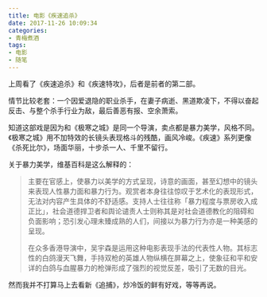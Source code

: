 ```yaml
---
title: 电影《疾速追杀》
date: 2017-11-26 10:09:34
categories:
- 青梅煮酒
tags:
- 电影
- 随笔
---
```

上周看了《疾速追杀》和《疾速特攻》，后者是前者的第二部。

情节比较老套：一个因爱退隐的职业杀手，在妻子病逝、黑道欺凌下，不得以奋起反击、与整个杀手行业为敌，最后善恶有报、空余萧索。

知道这部戏是因为和《极寒之城》是同一个导演，卖点都是暴力美学，风格不同。《极寒之城》用不加特效的长镜头表现格斗的残酷，画风冷峻。《疾速》系列更像《杀死比尔》，场面华丽，十步杀一人、千里不留行。

关于暴力美学，维基百科是这么解释的：

> 主要在官感上，使暴力以美学的方式呈现，诗意的画面，甚至幻想中的镜头来表现人性暴力面和暴力行为。观赏者本身往往惊叹于艺术化的表现形式，无法对内容产生具体的不舒适感。支持人士往往称「暴力程度与票房收入成正比」，社会道德捍卫者和舆论谴责人士则称其是对社会道德教化的阻碍和负面影响；恐引发心理未臻成熟的人们，间接以为暴力行为亦是一种美感的呈现。
> 
> 在众多香港导演中，吴宇森是运用这种电影表现手法的代表性人物。其标志性的白鸽漫天飞舞，手持双枪的英雄人物纵横在屏幕之上，使象征和平和安详的白鸽与血腥暴力的枪弹形成了强烈的视觉反差，吸引了无数的目光。

然而我并不打算马上去看新《追捕》，炒冷饭的鲜有好戏，等等再说。

